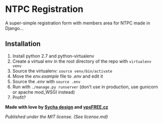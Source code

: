 # NTPC Registration
A super-simple registration form with members area for NTPC made in Django...

## Installation

1. Install python 2.7 and python-virtualenv
2. Create a virtual env in the root directory of the repo with ```virtualenv venv```
3. Source the virtualenv: ```source venv/bin/activate```
4. Move the *env.example* file to *.env* and edit it
5. Source the *.env* with ```source .env```
6. Run with ```./manage.py runserver``` (don't use in production, use gunicorn or apache mod_WSGI instead)
7. Profit?

**Made with love by [Sycha design](https://sychadesign.com) and [vpsFREE.cz](https://vpsfree.cz)**

*Published under the MIT license. (See license.md)*

